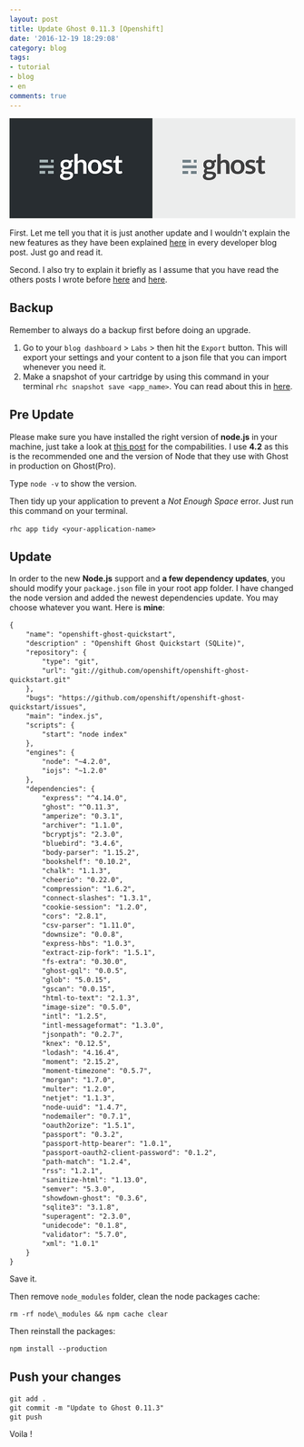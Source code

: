 ```yaml
---
layout: post
title: Update Ghost 0.11.3 [Openshift]
date: '2016-12-19 18:29:08'
category: blog
tags:
- tutorial
- blog
- en
comments: true
---
```


![Ghost](/images/2016/12/ghost.png)

First. Let me tell you that it is just another update and I wouldn't explain the new features as they have been explained [here](https://dev.ghost.org/) in every developer blog post. Just go and read it.

Second. I also try to explain it briefly as I assume that you have read the others posts I wrote before [here](https://blog.sasono.web.id/2016/08/02/update-ghost-0-9-0-using-openshift-quickstart/) and [here](https://blog.sasono.web.id/2016/06/04/update-ghost-0-8-0-using-openshift-quickstart/).

## Backup
Remember to always do a backup first before doing an upgrade.

1. Go to your `blog dashboard` > `Labs` > then hit the `Export` button. This will export your settings and your content to a json file that you can import whenever you need it.
2. Make a snapshot of your cartridge by using this command in your terminal `rhc snapshot save <app_name>`. You can read about this in [here](https://developers.openshift.com/managing-your-applications/backing-up-applications.html).

## Pre Update
Please make sure you have installed the right version of **node.js** in your machine, just take a look at [this post](http://support.ghost.org/supported-node-versions/) for the compabilities. I use **4.2** as this is the recommended one and the version of Node that they use with Ghost in production on Ghost(Pro). 

Type `node -v` to show the version.

Then tidy up your application to prevent a *Not Enough Space* error. Just run this command on your terminal.

`rhc app tidy <your-application-name>`

## Update
In order to the new **Node.js** support and **a few dependency updates**, you should modify your `package.json` file in your root app folder. I have changed the node version and added the newest dependencies update. You may choose whatever you want. Here is **mine**:

```
{
    "name": "openshift-ghost-quickstart",
    "description" : "Openshift Ghost Quickstart (SQLite)",
    "repository": {
        "type": "git",
        "url": "git://github.com/openshift/openshift-ghost-quickstart.git"
    },
    "bugs": "https://github.com/openshift/openshift-ghost-quickstart/issues",
    "main": "index.js",
    "scripts": {
        "start": "node index"
    },
    "engines": {
        "node": "~4.2.0",
        "iojs": "~1.2.0"
    },
    "dependencies": {
        "express": "^4.14.0",
        "ghost": "^0.11.3",
	    "amperize": "0.3.1",
	    "archiver": "1.1.0",
	    "bcryptjs": "2.3.0",
	    "bluebird": "3.4.6",
	    "body-parser": "1.15.2",
	    "bookshelf": "0.10.2",
	    "chalk": "1.1.3",
	    "cheerio": "0.22.0",
	    "compression": "1.6.2",
	    "connect-slashes": "1.3.1",
	    "cookie-session": "1.2.0",
	    "cors": "2.8.1",
	    "csv-parser": "1.11.0",
	    "downsize": "0.0.8",
	    "express-hbs": "1.0.3",
	    "extract-zip-fork": "1.5.1",
	    "fs-extra": "0.30.0",
	    "ghost-gql": "0.0.5",
	    "glob": "5.0.15",
	    "gscan": "0.0.15",
	    "html-to-text": "2.1.3",
	    "image-size": "0.5.0",
	    "intl": "1.2.5",
	    "intl-messageformat": "1.3.0",
	    "jsonpath": "0.2.7",
	    "knex": "0.12.5",
	    "lodash": "4.16.4",
	    "moment": "2.15.2",
	    "moment-timezone": "0.5.7",
	    "morgan": "1.7.0",
	    "multer": "1.2.0",
	    "netjet": "1.1.3",
	    "node-uuid": "1.4.7",
	    "nodemailer": "0.7.1",
	    "oauth2orize": "1.5.1",
	    "passport": "0.3.2",
	    "passport-http-bearer": "1.0.1",
	    "passport-oauth2-client-password": "0.1.2",
	    "path-match": "1.2.4",
	    "rss": "1.2.1",
	    "sanitize-html": "1.13.0",
	    "semver": "5.3.0",
	    "showdown-ghost": "0.3.6",
	    "sqlite3": "3.1.8",
	    "superagent": "2.3.0",
	    "unidecode": "0.1.8",
	    "validator": "5.7.0",
	    "xml": "1.0.1"
    }
}
```

Save it. 

Then remove `node_modules` folder, clean the node packages cache:

```
rm -rf node\_modules && npm cache clear
```

Then reinstall the packages: 

```
npm install --production
```

## Push your changes 

```
git add .
git commit -m "Update to Ghost 0.11.3"
git push
```

Voila !
